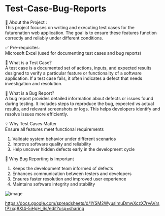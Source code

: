 # Test-Case-Bug-Reports

🧪 About the Project : &nbsp;&nbsp;&nbsp; &nbsp;&nbsp;&nbsp; <br>
This project focuses on writing and executing test cases for the futurenation web application. The goal is to ensure these features function correctly and reliably under different conditions.

✅ Pre-requisites: &nbsp;&nbsp;&nbsp; &nbsp;&nbsp;&nbsp; <br>
Microsoft Excel (used for documenting test cases and bug reports)

🧾 What is a Test Case? &nbsp;&nbsp;&nbsp; &nbsp;&nbsp;&nbsp; <br>
A test case is a documented set of actions, inputs, and expected results designed to verify a particular feature or functionality of a software application. If a test case fails, it often indicates a defect that needs investigation and resolution.

🐞 What is a Bug Report? &nbsp;&nbsp;&nbsp; &nbsp;&nbsp;&nbsp; <br>
A bug report provides detailed information about defects or issues found during testing. It includes steps to reproduce the bug, expected vs actual results, and relevant screenshots or logs. This helps developers identify and resolve issues more efficiently.

💡 Why Test Cases Matter &nbsp;&nbsp;&nbsp; &nbsp;&nbsp;&nbsp; <br>
Ensure all features meet functional requirements

1. Validate system behavior under different scenarios
2. Improve software quality and reliability
3. Help uncover hidden defects early in the development cycle

🔧 Why Bug Reporting is Important &nbsp;&nbsp;&nbsp; &nbsp;&nbsp;&nbsp;
1. Keeps the development team informed of defects
2. Enhances communication between testers and developers
3. Ensures faster resolution and improved user experience
4. Maintains software integrity and stability


![image](https://github.com/user-attachments/assets/0007afb4-42cb-4ef1-8ce6-82e3cc41c069)

https://docs.google.com/spreadsheets/d/1YSM2WyusImuDmwXczX7rvAVrstPzxq8XI4-5iHgH_6s/edit?usp=sharing 




